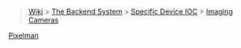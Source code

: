 > [Wiki](Home) > [The Backend System](The-Backend-System) > [Specific Device IOC](Specific-Device-IOC) > [Imaging Cameras](Imaging-Cameras)

[Pixelman](https://github.com/ISISComputingGroup/ibex_developers_manual/wiki/Pixelman)
